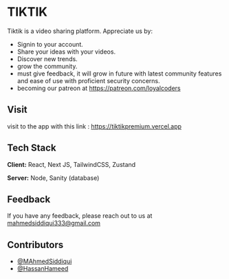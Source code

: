 
# TIKTIK

Tiktik is a video sharing platform. Appreciate us by:
- Signin to your account.
- Share your ideas with your videos.
- Discover new trends.
- grow the community.
- must give feedback, it will grow in future with latest community features and ease of use with proficient security concerns. 
- becoming our patreon at https://patreon.com/loyalcoders






## Visit

visit to the app with this link : https://tiktikpremium.vercel.app




## Tech Stack

**Client:** React, Next JS, TailwindCSS, Zustand 

**Server:** Node, Sanity (database)


## Feedback

If you have any feedback, please reach out to us at mahmedsiddiqui333@gmail.com


## Contributors

- [@MAhmedSiddiqui](https://www.github.com/octokatherine)
- [@HassanHameed](https://www.github.com/octokatherine)

